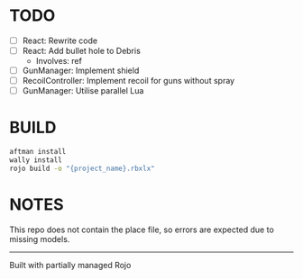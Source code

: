 # TODO

- [ ] React: Rewrite code
- [ ] React: Add bullet hole to Debris
    - Involves: ref
- [ ] GunManager: Implement shield
- [ ] RecoilController: Implement recoil for guns without spray
- [ ] GunManager: Utilise parallel Lua

# BUILD

```bash
aftman install
wally install
rojo build -o "{project_name}.rbxlx"
```

# NOTES
This repo does not contain the place file, so errors are expected due to missing models.

---

Built with partially managed Rojo
